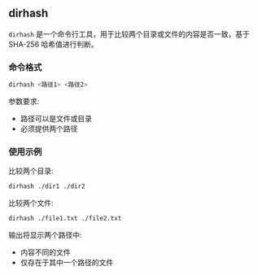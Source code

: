 ## dirhash

`dirhash` 是一个命令行工具，用于比较两个目录或文件的内容是否一致，基于 SHA-256 哈希值进行判断。

### 命令格式

```bash
dirhash <路径1> <路径2>
```

参数要求:

- 路径可以是文件或目录
- 必须提供两个路径

### 使用示例

比较两个目录:

```bash
dirhash ./dir1 ./dir2
```

比较两个文件:

```bash
dirhash ./file1.txt ./file2.txt
```

输出将显示两个路径中:

- 内容不同的文件
- 仅存在于其中一个路径的文件
